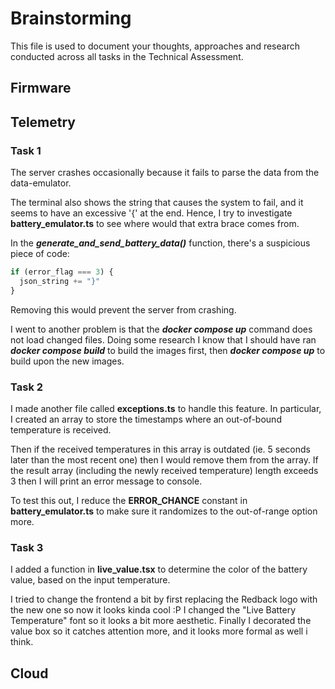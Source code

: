# Brainstorming

This file is used to document your thoughts, approaches and research conducted across all tasks in the Technical Assessment.

## Firmware

## Telemetry

### Task 1

The server crashes occasionally because it fails to parse the data from the data-emulator.

The terminal also shows the string that causes the system to fail, and it seems to have an excessive '{' at the end. Hence, I try to investigate **battery_emulator.ts** to see where would that extra brace comes from.

In the **_generate_and_send_battery_data()_** function, there's a suspicious piece of code:

```typescript
if (error_flag === 3) {
  json_string += "}"
}
```

Removing this would prevent the server from crashing.

I went to another problem is that the **_docker compose up_** command does not load changed files. Doing some research I know that I should have ran **_docker compose build_** to build the images first, then **_docker compose up_** to build upon the new images.

### Task 2

I made another file called **exceptions.ts** to handle this feature. In particular, I created an array to store the timestamps where an out-of-bound temperature is received.

Then if the received temperatures in this array is outdated (ie. 5 seconds later than the most recent one) then I would remove them from the array. If the result array (including the newly received temperature) length exceeds 3 then I will print an error message to console.

To test this out, I reduce the **ERROR_CHANCE** constant in **battery_emulator.ts** to make sure it randomizes to the out-of-range option more.

### Task 3

I added a function in **live_value.tsx** to determine the color of the battery value, based on the input temperature.

I tried to change the frontend a bit by first replacing the Redback logo with the new one so now it looks kinda cool :P I changed the "Live Battery Temperature" font so it looks a bit more aesthetic. Finally I decorated the value box so it catches attention more, and it looks more formal as well i think.

## Cloud
